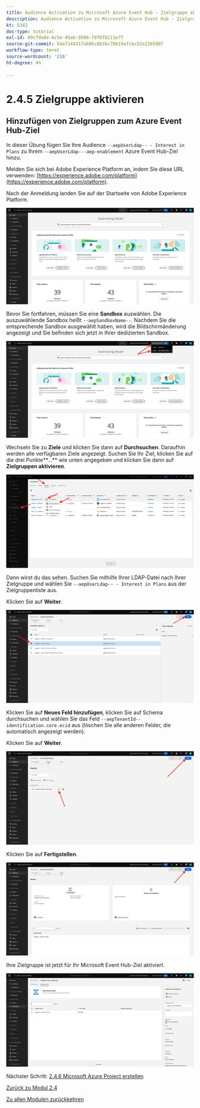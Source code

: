 ```yaml
---
title: Audience Activation zu Microsoft Azure Event Hub - Zielgruppe aktivieren
description: Audience Activation zu Microsoft Azure Event Hub - Zielgruppe aktivieren
kt: 5342
doc-type: tutorial
exl-id: 89cfda0e-6c5e-45ab-9506-f0f0f6211e7f
source-git-commit: b4a7144217a68bc0b1bc70b19afcbc52e226500f
workflow-type: tm+mt
source-wordcount: '216'
ht-degree: 4%

---
```


# 2.4.5 Zielgruppe aktivieren

## Hinzufügen von Zielgruppen zum Azure Event Hub-Ziel

In dieser Übung fügen Sie Ihre Audience `--aepUserLdap-- - Interest in Plans` zu Ihrem `--aepUserLdap---aep-enablement` Azure Event Hub-Ziel hinzu.

Melden Sie sich bei Adobe Experience Platform an, indem Sie diese URL verwenden: [https://experience.adobe.com/platform](https://experience.adobe.com/platform).

Nach der Anmeldung landen Sie auf der Startseite von Adobe Experience Platform.

![Datenaufnahme](./../../../modules/datacollection/module1.2/images/home.png)

Bevor Sie fortfahren, müssen Sie eine **Sandbox** auswählen. Die auszuwählende Sandbox heißt ``--aepSandboxName--``. Nachdem Sie die entsprechende Sandbox ausgewählt haben, wird die Bildschirmänderung angezeigt und Sie befinden sich jetzt in Ihrer dedizierten Sandbox.

![Datenaufnahme](./../../../modules/datacollection/module1.2/images/sb1.png)

Wechseln Sie zu **Ziele** und klicken Sie dann auf **Durchsuchen**. Daraufhin werden alle verfügbaren Ziele angezeigt. Suchen Sie Ihr Ziel, klicken Sie auf die drei Punkte**...** wie unten angegeben und klicken Sie dann auf **Zielgruppen aktivieren**.

![5-01-select-destination.png](./images/501selectdestination.png)

Dann wirst du das sehen. Suchen Sie mithilfe Ihrer LDAP-Datei nach Ihrer Zielgruppe und wählen Sie `--aepUserLdap-- - Interest in Plans` aus der Zielgruppenliste aus.

Klicken Sie auf **Weiter**.

![5-04-select-segment.png](./images/504selectsegment.png)

Klicken Sie auf **Neues Feld hinzufügen**, klicken Sie auf Schema durchsuchen und wählen Sie das Feld `--aepTenantId--identification.core.ecid` aus (löschen Sie alle anderen Felder, die automatisch angezeigt werden).

Klicken Sie auf **Weiter**.

![5-05-select-attributes.png](./images/505selectattributes.png)

Klicken Sie auf **Fertigstellen**.

![5-06-destination-finish.png](./images/506destinationfinish.png)

Ihre Zielgruppe ist jetzt für Ihr Microsoft Event Hub-Ziel aktiviert.

![5-07-destination-segment-added.png](./images/507destinationsegmentadded.png)

Nächster Schritt: [2.4.6 Microsoft Azure Project erstellen](./ex6.md)

[Zurück zu Modul 2.4](./segment-activation-microsoft-azure-eventhub.md)

[Zu allen Modulen zurückkehren](./../../../overview.md)
